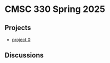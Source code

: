 # CMSC 330 Spring 2025

## Projects
- [project 0](https://classroom.github.com/a/M8cWDk6a)

## Discussions
